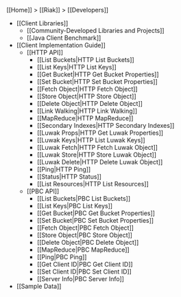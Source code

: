 [[Home]] > [[Riak]] > [[Developers]]

* [[Client Libraries]]
  * [[Community-Developed Libraries and Projects]]
  * [[Java Client Benchmark]]
* [[Client Implementation Guide]]
  * [[HTTP API]]
    * [[List Buckets|HTTP List Buckets]]
    * [[List Keys|HTTP List Keys]]
    * [[Get Bucket|HTTP Get Bucket Properties]]
    * [[Set Bucket|HTTP Set Bucket Properties]]
    * [[Fetch Object|HTTP Fetch Object]]
    * [[Store Object|HTTP Store Object]]
    * [[Delete Object|HTTP Delete Object]]
    * [[Link Walking|HTTP Link Walking]]
    * [[MapReduce|HTTP MapReduce]]
    * [[Secondary Indexes|HTTP Secondary Indexes]]
    * [[Luwak Props|HTTP Get Luwak Properties]]
    * [[Luwak Keys|HTTP List Luwak Keys]]
    * [[Luwak Fetch|HTTP Fetch Luwak Object]]
    * [[Luwak Store|HTTP Store Luwak Object]]
    * [[Luwak Delete|HTTP Delete Luwak Object]]
    * [[Ping|HTTP Ping]]
    * [[Status|HTTP Status]]
    * [[List Resources|HTTP List Resources]]
  * [[PBC API]]
    * [[List Buckets|PBC List Buckets]]
    * [[List Keys|PBC List Keys]]
    * [[Get Bucket|PBC Get Bucket Properties]]
    * [[Set Bucket|PBC Set Bucket Properties]]
    * [[Fetch Object|PBC Fetch Object]]
    * [[Store Object|PBC Store Object]]
    * [[Delete Object|PBC Delete Object]]
    * [[MapReduce|PBC MapReduce]]
    * [[Ping|PBC Ping]]
    * [[Get Client ID|PBC Get Client ID]]
    * [[Set Client ID|PBC Set Client ID]]
    * [[Server Info|PBC Server Info]]
* [[Sample Data]]
